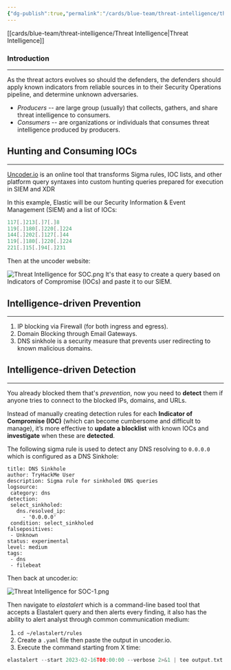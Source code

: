 ```yaml
---
{"dg-publish":true,"permalink":"/cards/blue-team/threat-intelligence/threat-intelligence-for-soc/"}
---
```


[[cards/blue-team/threat-intelligence/Threat Intelligence\|Threat Intelligence]]
### Introduction
---
As the threat actors evolves so should the defenders, the defenders should apply known indicators from reliable sources in to their Security Operations pipeline, and determine unknown adversaries.

- _Producers_ -- are large group (usually) that collects, gathers, and share threat intelligence to consumers.
- _Consumers_ -- are organizations or individuals that consumes threat intelligence produced by producers.
## Hunting and Consuming IOCs
---
[Uncoder.io](https://uncoder.io/) is an online tool that transforms Sigma rules, IOC lists, and other platform query syntaxes into custom hunting queries prepared for execution in SIEM and XDR

In this example, Elastic will be our Security Information & Event Management (SIEM) and a list of IOCs:

```C
117[.]213[.]7[.]8
119[.]180[.]220[.]224
144[.]202[.]127[.]44
119[.]180[.]220[.]224
221[.]15[.]94[.]231
```

Then at the uncoder website:

![Threat Intelligence for SOC.png](/img/user/cards/blue-team/threat-intelligence/images/Threat%20Intelligence%20for%20SOC.png)
It's that easy to create a query based on Indicators of Compromise (IOCs) and paste it to our SIEM.

## Intelligence-driven Prevention
---

1. IP blocking via Firewall (for both ingress and egress).
2. Domain Blocking through Email Gateways.
3. DNS sinkhole is a security measure that prevents user redirecting to known malicious domains.

## Intelligence-driven Detection
---
You already blocked them that's _prevention_, now you need to **detect** them if anyone tries to connect to the blocked IPs, domains, and URLs.

Instead of manually creating detection rules for each **Indicator of Compromise (IOC)** (which can become cumbersome and difficult to manage), it’s more effective to **update a blocklist** with known IOCs and **investigate** when these are **detected**.

The following sigma rule is used to detect any DNS resolving to `0.0.0.0` which is configured as a DNS Sinkhole:

```
title: DNS Sinkhole
author: TryHackMe User
description: Sigma rule for sinkholed DNS queries 
logsource:
 category: dns
detection:
 select_sinkholed:
   dns.resolved_ip:
     - '0.0.0.0'
 condition: select_sinkholed
falsepositives:
 - Unknown
status: experimental
level: medium
tags:
 - dns
 - filebeat
```

Then back at uncoder.io:

![Threat Intelligence for SOC-1.png](/img/user/cards/blue-team/threat-intelligence/images/Threat%20Intelligence%20for%20SOC-1.png)

Then navigate to _elastalert_ which is a command-line based tool that accepts a Elastalert query and then alerts every finding, it also has the ability to alert analyst through common communication medium:

1. `cd ~/elastalert/rules`
2. Create a `.yaml` file then paste the output in uncoder.io.
3. Execute the command starting from X time:

```C
elastalert --start 2023-02-16T00:00:00 --verbose 2>&1 | tee output.txt
``````

